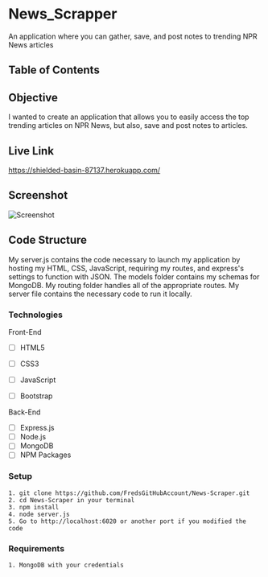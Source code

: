 # News_Scrapper
An application where you can gather, save, and post notes to trending NPR News articles

## Table of Contents 

## Objective 

I wanted to create an application that allows you to easily access the top trending articles on NPR News, but also, save and post notes to articles.

## Live Link
https://shielded-basin-87137.herokuapp.com/

## Screenshot
![Screenshot](/ss/newsscrape.png)

## Code Structure

My server.js contains the code necessary to launch my application by hosting my HTML, CSS, JavaScript, requiring my routes, and express's settings to function with JSON.  The models folder contains my schemas for MongoDB.  My routing folder handles all of the appropriate routes.  My server file contains the necessary code to run it locally.

### Technologies
Front-End
- [ ] HTML5
- [ ] CSS3
- [ ] JavaScript
- [ ] Bootstrap


Back-End
- [ ] Express.js
- [ ] Node.js
- [ ] MongoDB
- [ ] NPM Packages

### Setup 
```
1. git clone https://github.com/FredsGitHubAccount/News-Scraper.git
2. cd News-Scraper in your terminal
3. npm install
4. node server.js
5. Go to http://localhost:6020 or another port if you modified the code

```
### Requirements
```
1. MongoDB with your credentials

```
